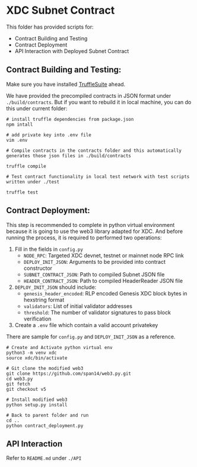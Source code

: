 # XDC Subnet Contract
This folder has provided scripts for:
- Contract Building and Testing
- Contract Deployment
- API Interaction with Deployed Subnet Contract

## Contract Building and Testing:
Make sure you have installed [TruffleSuite](https://trufflesuite.com/docs/truffle/how-to/install/) ahead.

We have provided the precompiled contracts in JSON format under `./build/contracts`. But if you want to rebuild it in local machine, you can do this under current folder:
```
# install truffle dependencies from package.json
npm intall

# add private key into .env file
vim .env

# Compile contracts in the contracts folder and this automatically generates those json files in ./build/contracts

truffle compile

# Test contract functionality in local test network with test scripts written under ./test

truffle test
```

## Contract Deployment:
This step is recommended to complete in python virtual environment because it is going to use the web3 library adapted for XDC. And before running the process, it is required to performed two operations:
1. Fill in the fields in `config.py`
    * `NODE_RPC`: Targeted XDC devnet, testnet or mainnet node RPC link
    * `DEPLOY_INIT_JSON`: Arguments to be provided into contract constructor
    * `SUBNET_CONTRACT_JSON`: Path to compiled Subnet JSON file 
    * `HEADER_CONTRACT_JSON`: Path to compiled HeaderReader JSON file
2. `DEPLOY_INIT_JSON` should include:
    * `genesis_header_encoded`: RLP encoded Genesis XDC block bytes in hexstring format
    * `validators`: List of initial validator addresses
    * `threshold`: The number of validator signatures to pass block verification
3. Create a `.env` file which contain a valid account privatekey

There are sample for `config.py` and `DEPLOY_INIT_JSON` as a reference. 

```
# Create and Activate python virtual env
python3 -m venv xdc
source xdc/bin/activate

# Git clone the modified web3
git clone https://github.com/span14/web3.py.git
cd web3.py
git fetch 
git checkout v5

# Install modified web3
python setup.py install

# Back to parent folder and run
cd ..
python contract_deployment.py
```

## API Interaction
Refer to `README.md` under `./API`

